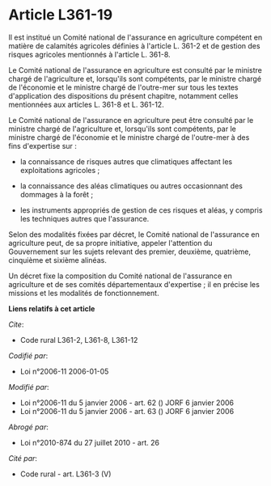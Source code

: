 # Article L361-19

Il est institué un Comité national de l'assurance en agriculture compétent en matière de calamités agricoles définies à
l'article L. 361-2 et de gestion des risques agricoles mentionnés à l'article L. 361-8.

Le Comité national de l'assurance en agriculture est consulté par le ministre chargé de l'agriculture et, lorsqu'ils sont
compétents, par le ministre chargé de l'économie et le ministre chargé de l'outre-mer sur tous les textes d'application des
dispositions du présent chapitre, notamment celles mentionnées aux articles L. 361-8 et L. 361-12.

Le Comité national de l'assurance en agriculture peut être consulté par le ministre chargé de l'agriculture et, lorsqu'ils
sont compétents, par le ministre chargé de l'économie et le ministre chargé de l'outre-mer à des fins d'expertise sur :

- la connaissance de risques autres que climatiques affectant les exploitations agricoles ;

- la connaissance des aléas climatiques ou autres occasionnant des dommages à la forêt ;

- les instruments appropriés de gestion de ces risques et aléas, y compris les techniques autres que l'assurance.

Selon des modalités fixées par décret, le Comité national de l'assurance en agriculture peut, de sa propre initiative,
appeler l'attention du Gouvernement sur les sujets relevant des premier, deuxième, quatrième, cinquième et sixième alinéas.

Un décret fixe la composition du Comité national de l'assurance en agriculture et de ses comités départementaux d'expertise ;
il en précise les missions et les modalités de fonctionnement.

**Liens relatifs à cet article**

_Cite_:

  - Code rural L361-2, L361-8, L361-12

_Codifié par_:

  - Loi n°2006-11 2006-01-05

_Modifié par_:

  - Loi n°2006-11 du 5 janvier 2006 - art. 62 () JORF 6 janvier 2006
  - Loi n°2006-11 du 5 janvier 2006 - art. 63 () JORF 6 janvier 2006

_Abrogé par_:

  - Loi n°2010-874 du 27 juillet 2010 - art. 26

_Cité par_:

  - Code rural - art. L361-3 (V)
